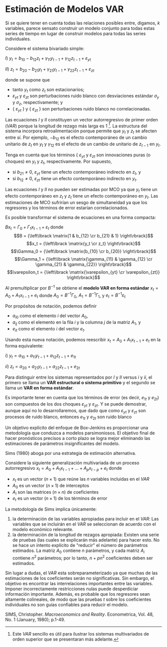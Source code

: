 # Estimación de Modelos VAR
Si se quiere tener en cuenta todas las relaciones posibles entre, digamos, $k$ variables, parece sensato construir un modelo conjunto para todas estas series de tiempo en lugar de construir modelos para todas las series individuales. 

Considere el sistema bivariado simple:

$I$) $y_t=b_{10}-b_{12}z_t+\gamma_{11}y_{t-1}+\gamma_{12}z_{t-1}+\varepsilon_{yt}$  

$II$) $z_t=b_{20}-b_{21}y_t+\gamma_{21}y_{t-1}+\gamma_{22}z_{t-1}+\varepsilon_{zt}$   

donde se supone que 
* tanto $y_t$ como $z_t$ son estacionarios; 
* $\varepsilon_{yt}$  y $\varepsilon_{zt}$ son perturbaciones ruido blanco con desviaciones estándar $\sigma_y$  y $\sigma_z$, respectivamente; y 
* { $\varepsilon_{yt}$ } y { $\varepsilon_{zt}$ } son perturbaciones ruido blanco no correlacionadas.

Las ecuaciones $I$ y $II$ constituyen un vector autorregresivo de primer orden ($VAR$) porque la longitud de rezago más larga es $1$ [^1]. La estructura del sistema incorpora retroalimentación porque permite que $y_t$ y $z_t$ se afecten entre sí. Por ejemplo, $-b_{12}$  es el efecto contemporáneo de un cambio unitario de $z_t$ en $y_t$ y $\gamma_{12}$  es el efecto de un cambio de unitario de $z_{t-1}$ en $y_t$. 

[^1]: Este _VAR_ sencillo es útil para ilustrar los sistemas multivariados de orden superior que se presentaran más adelante.

Tenga en cuenta que los términos { $\varepsilon_{yt}$ y $\varepsilon_{zt}$  son innovaciones puras (o choques) en $y_t$ y $z_t$, respectivamente. Por supuesto, 
* si $b_{21}≠0$, $\varepsilon_{yt}$  tiene un efecto contemporáneo indirecto en $z_t$, y
* si $b_{12}≠0$, $\varepsilon_{zt}$  tiene un efecto contemporáneo indirecto en $y_t$. 

Las ecuaciones $I$ y $II$ no pueden ser estimadas por MCO ya que $y_t$ tiene un efecto contemporáneo en $z_t$ y $z_t$ tiene un efecto contemporáneo en $y_t$. Las estimaciones de MCO sufrirían un sesgo de simultaneidad ya que los regresores y los términos de error estarían correlacionados.

Es posible transformar el sistema de ecuaciones en una forma compacta:

$Bx_t= \Gamma_0 + \Gamma_1x_{t-1}+\varepsilon_t$ 
donde 
$$B = {\left\lbrack \matrix{1 & b_{12} \cr b_{21} & 1} \right\rbrack}$$
$$x_t = {\left\lbrack \matrix{y_t \cr z_t} \right\rbrack}$$
$$\Gamma_0 = {\left\lbrack \matrix{b_{10} \cr b_{20}} \right\rbrack}$$
$$\Gamma_1 = {\left\lbrack \matrix{\gamma_{11} & \gamma_{12} \cr \gamma_{21} & \gamma_{22}} \right\rbrack}$$
$$\varepsilon_t = {\left\lbrack \matrix{\varepsilon_{yt} \cr \varepsilon_{zt}} \right\rbrack}$$

Al premultiplicar por $B^{−1}$ se obtiene el **modelo VAR en forma estándar** $x_t= A_0 + A_1x_{t-1}+e_t$  donde $A_0=B^{−1}\Gamma_0$, $A_1=B^{−1}\Gamma_1$, y $e_t=B^{−1}\varepsilon_t$

Por propósitos de notación, podemos definir
* $a_{i0}$  como el elemento $i$ del vector $A_0$,
* $a_{ij}$ como el elemento en la fila $i$ y la columna $j$ de la matriz $A_1$, y
* $e_{it}$ como el elemento $i$ del vector $e_t$. 

Usando esta nueva notación, podemos reescribir $x_t= A_0 + A_1x_{t-1}+e_t$ en la forma equivalente:

$i$) $y_t=a_{10}+a_{11}y_{t-1}+a_{12}z_{t-1}+e_{1t}$ 

$ii$) $z_t=a_{20}+a_{21}y_{t-1}+a_{22}z_{t-1}+e_{2t}$

Para distinguir entre los sistemas representados por $I$ y $II$ versus $i$ y $ii$, el primero se llama un **VAR estructural o sistema primitivo** y el segundo se llama un **VAR en forma estándar**. 

Es importante tener en cuenta que los términos de error (es decir, $e_{1t}$ y $e_{2t}$) son compuestos de los dos choques $\varepsilon_{yt}$  y $\varepsilon_{zt}$. Y se puede demostrar, aunque aquí no lo desarrollaremos, que dado que como $\varepsilon_{yt}$  y $\varepsilon_{zt}$ son procesos de ruido blanco, entonces $e_{1t}$ y $e_{2t}$ son ruido blanco

Un objetivo explícito del enfoque de Box-Jenkins es proporcionar una metodología que conduzca a modelos parsimoniosos. El objetivo final de hacer pronósticos precisos a corto plazo se logra mejor eliminando las estimaciones de parámetros insignificantes del modelo. 

Sims (1980) aboga por una estrategia de estimación alternativa. 

Considere la siguiente generalización multivariada de un proceso autorregresivo $x_t= A_0 + A_1x_{t-1}+...+A_px_{t-p}+e_t$ donde 
* $x_t$ es un vector ($n×1$) que reúne las 𝑛 variables incluidas en el $VAR$
* $A_0$ es un vector ($n×1$) de interceptos
* $A_i$ son las matrices ($n×n$) de coeficientes
* $e_t$ es un vector ($n×1$) de los términos de error

La metodología de Sims implica únicamente:
1) la determinación de las variables apropiadas para incluir en el $VAR$: Las variables que se incluirán en el $VAR$ se seleccionan de acuerdo con el modelo económico relevante.
2) la determinación de la longitud de rezagos apropiada: Existen una serie de pruebas (las cuales se explicarán más adelante) para hacer esto. No se hace un intento explícito de "reducir" el número de parámetros estimados. La matriz $A_0$ contiene $n$ parámetros, y cada matriz $A_i$ contiene $n^2$ parámetros; por lo tanto, $n+pn^2$ coeficientes deben ser estimados. 

Sin lugar a dudas, el $VAR$ esta sobreparameterizado ya que muchas de las estimaciones de los coeficientes serán no significativas. Sin embargo, el objetivo es encontrar las interrelaciones importantes entre las variables. Imponer incorrectamente restricciones nulas puede desperdiciar información importante. Además, es probable que los regresores sean altamente colineales, de modo que las pruebas $t$ sobre los coeficientes individuales no son guías confiables para reducir el modelo.



 

SIMS, Christopher. _Macroeconomics and Reality_. Econometrica, Vol. 48, No. 1 (January, 1980); p.1-49.




